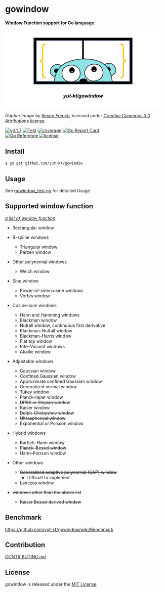 # gowindow

**Window Function support for Go language**

![gowindow gopher image](img/gowindow.png)

*Gopher image by [Renee French][rf], licensed under [Creative Commons 3.0 Attributions license][cc3-by].*

[![v0.1.7](https://img.shields.io/github/v/release/yut-kt/gowindow?logoColor=ff69b4&style=social)](https://github.com/yut-kt/gowindow/releases)
[![Test](https://github.com/yut-kt/gowindow/actions/workflows/default_branch_test.yaml/badge.svg)](https://github.com/yut-kt/gowindow/actions/workflows/default_branch_test.yaml)
[![coverage](https://img.shields.io/badge/coverage-96.1%25-green)]()
[![Go Report Card](https://goreportcard.com/badge/github.com/yut-kt/gowindow)](https://goreportcard.com/report/github.com/yut-kt/gowindow)  
[![Go Reference](https://pkg.go.dev/badge/github.com/yut-kt/gowindow.svg)](https://pkg.go.dev/github.com/yut-kt/gowindow)
[![license](http://img.shields.io/badge/license-MIT-red.svg?style=flat)](https://raw.githubusercontent.com/yut-kt/gowindow/main/LICENSE)


## Install
```bash
$ go get github.com/yut-kt/gowindow
```

## Usage
See [gowindow_test.go](https://github.com/yut-kt/gowindow/blob/main/gowindow_test.go) for detailed Usage

## Supported window function
*[a list of window function](https://en.wikipedia.org/wiki/Window_function#A_list_of_window_functions)*
- Rectangular window
- B-spline windows
  - Triangular window
  - Parzen window
- Other polynomial windows 
  - Welch window
- Sine window
  - Power-of-sine/cosine windows
  - Vorbis window
- Cosine-sum windows
  - Hann and Hamming windows
  - Blackman window
  - Nuttall window, continuous first derivative
  - Blackman–Nuttall window
  - Blackman–Harris window
  - Flat top window
  - Rife–Vincent windows
  - Akaike window
- Adjustable windows
  - Gaussian window
  - Confined Gaussian window
  - Approximate confined Gaussian window
  - Generalized normal window
  - Tukey window
  - Planck-taper window
  - ~~DPSS or Slepian window~~
  - Kaiser window
  - ~~Dolph–Chebyshev window~~
  - ~~Ultraspherical window~~
  - Exponential or Poisson window
- Hybrid windows
  - Bartlett–Hann window
  - ~~Planck–Bessel window~~
  - Hann–Poisson window
- Other windows
  - ~~Generalized adaptive polynomial (GAP) window~~
    - Difficult to implement
  - Lanczos window

- ~~windows other than the above list~~
  - ~~Kaiser Bessel derived window~~

## Benchmark
https://github.com/yut-kt/gowindow/wiki/Benchmark

## Contribution
[CONTRIBUTING.md](docs/CONTRIBUTING.md)

## License
gowindow is released under the [MIT License](https://raw.githubusercontent.com/yut-kt/gowindow/main/LICENSE).

[rf]: https://reneefrench.blogspot.com/
[cc3-by]: https://creativecommons.org/licenses/by/3.0/